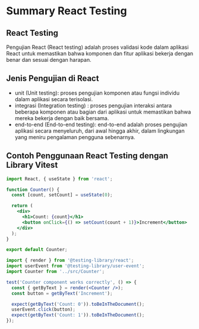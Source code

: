 # Summary React  Testing 

## React Testing 
Pengujian React (React testing) adalah proses validasi kode dalam aplikasi React untuk memastikan bahwa komponen dan fitur aplikasi bekerja dengan benar dan sesuai dengan harapan.

## Jenis Pengujian di React

- unit (Unit testing):  proses pengujian komponen atau fungsi individu dalam aplikasi secara terisolasi. 
- integrasi (Integration testing) : proses pengujian interaksi antara beberapa komponen atau bagian dari aplikasi untuk memastikan bahwa mereka bekerja dengan baik bersama. 
-  end-to-end (End-to-end testing): end-to-end adalah proses pengujian aplikasi secara menyeluruh, dari awal hingga akhir, dalam lingkungan yang meniru pengalaman pengguna sebenarnya.


## Contoh Penggunaan React Testing dengan Library Vitest

```jsx
import React, { useState } from 'react';

function Counter() {
  const [count, setCount] = useState(0);

  return (
    <div>
      <h1>Count: {count}</h1>
      <button onClick={() => setCount(count + 1)}>Increment</button>
    </div>
  );
}

export default Counter;
```

``` jsx
import { render } from '@testing-library/react';
import userEvent from '@testing-library/user-event';
import Counter from '../src/Counter';

test('Counter component works correctly', () => {
  const { getByText } = render(<Counter />);
  const button = getByText('Increment');

  expect(getByText('Count: 0')).toBeInTheDocument();
  userEvent.click(button);
  expect(getByText('Count: 1')).toBeInTheDocument();
});
```
